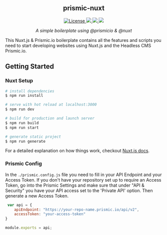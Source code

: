 <h2 align="center">prismic-nuxt</h2>

<p align="center">
  <a href="https://github.com/c0nst4ntin/prismic-nuxt/blob/master/LICENSE">
    <img alt="License" src="https://img.shields.io/github/license/ConstantinRoss/prismic-nuxt.svg?color=orange">
  </a>
  <a href="https://github.com/c0nst4ntin/prismic-nuxt/">
    <img src="https://img.shields.io/github/package-json/v/c0nst4ntin/prismic-nuxt?color=success">
  </a>
  <a href="https://nuxtjs.org">
    <img src="https://img.shields.io/github/package-json/dependency-version/c0nst4ntin/prismic-nuxt/nuxt?color=blue">
  </a>
  <a href="https://sass-lang.com">
    <img src="https://img.shields.io/github/package-json/dependency-version/c0nst4ntin/prismic-nuxt/dev/node-sass?color=ff69b4">
  </a>
</p>

<p align="center">
  <em>
  A simple boilerplate using @prismicio & @nuxt
  </em>
</p>

This Nuxt.js & Prismic.io boilerplate contains all the features and scripts you need to start developing websites using Nuxt.js and the Headless CMS Prismic.io.


## Getting Started


### Nuxt Setup

``` bash
# install dependencies
$ npm run install

# serve with hot reload at localhost:3000
$ npm run dev

# build for production and launch server
$ npm run build
$ npm run start

# generate static project
$ npm run generate
```

For a detailed explanation on how things work, checkout [Nuxt.js docs](https://nuxtjs.org).

### Prismic Config
In the `./prismic.config.js` file you need to fill in your API Endpoint and your Access Token.
If you don't have your repository set up to require an Access Token, go into the Prismic Settings and make sure that under "API & Security" you have your API access set to the 'Private API' option. Then generate a new Access Token.

```javascript
 var api = {
    apiEndpoint: "https://your-repo-name.prismic.io/api/v2",
    accessToken: "your-access-token"
}

module.exports = api;
```

